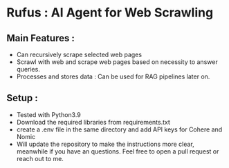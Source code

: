 # Rufus : AI Agent for Web Scrawling

## Main Features : 
* Can recursively scrape selected web pages
* Scrawl with web and scrape web pages based on necessity to answer queries.
* Processes and stores data : Can be used for RAG pipelines later on.

## Setup : 
* Tested with Python3.9
* Download the required libraries from requirements.txt
* create a .env file in the same directory and add API keys for Cohere and Nomic
* Will update the repository to make the instructions more clear, meanwhile if you have an questions. Feel free to open a pull request or reach out to me.
